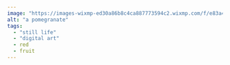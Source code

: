 ```yaml
---
image: "https://images-wixmp-ed30a86b8c4ca887773594c2.wixmp.com/f/e83a41f0-1127-4c89-9388-cca19c024bde/ddi7p6q-22fdd4f7-dde5-4b63-8ab2-073d0a9b02dc.jpg?token=eyJ0eXAiOiJKV1QiLCJhbGciOiJIUzI1NiJ9.eyJzdWIiOiJ1cm46YXBwOjdlMGQxODg5ODIyNjQzNzNhNWYwZDQxNWVhMGQyNmUwIiwiaXNzIjoidXJuOmFwcDo3ZTBkMTg4OTgyMjY0MzczYTVmMGQ0MTVlYTBkMjZlMCIsIm9iaiI6W1t7InBhdGgiOiJcL2ZcL2U4M2E0MWYwLTExMjctNGM4OS05Mzg4LWNjYTE5YzAyNGJkZVwvZGRpN3A2cS0yMmZkZDRmNy1kZGU1LTRiNjMtOGFiMi0wNzNkMGE5YjAyZGMuanBnIn1dXSwiYXVkIjpbInVybjpzZXJ2aWNlOmZpbGUuZG93bmxvYWQiXX0.5ImlyXuq57PBDvf_RMzWyA3lCQLaq4QuuGw7_gZfAY8"
alt: "a pomegranate"
tags: 
  - "still life"
  - "digital art"
  - red
  - fruit
---
```

